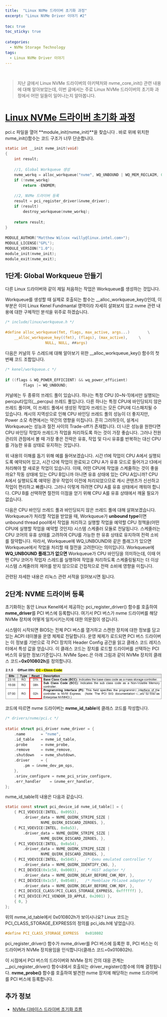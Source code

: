 ```yaml
---
title:  "Linux NVMe 드라이버 초기화 과정"
excerpt: "Linux NVMe Driver 이야기 #2"

toc: true
toc_sticky: true

categories:
  - NVMe Storage Technology
tags:
  - Linux NVMe Driver 이야기
---
```


<br>

> 지난 글에서 Linux NVMe 드라이버의 아키텍처와 nvme_core_init() 관련 내용에 대해 알아보았는데, 이번 글에서는 주로 Linux NVMe 드라이버의 초기화 과정에서 어떤 일들이 일어나는지 알아봅니다.

# [Linux NVMe 드라이버 초기화 과정](https://mp.weixin.qq.com/s?__biz=MzIwNTUxNDgwNg==&mid=2247484430&idx=1&sn=d6de0ff163106dbe095213b68b121f74&chksm=972ef557a0597c411927a8f1933321ee00cba18d3fcff6f2266322e2eaf004cbd58547027d5a&scene=21#wechat_redirect)

pci.c 파일을 열어 **module_init(nvme_init)**을 찾습니다 . 바로 위에 위치한 nvme_init()함수는 코드 구조가 너무 단순합니다.

```c
static int __init nvme_init(void)
{
	int result;

	//1, Global Workqueue 생성
	nvme_workq = alloc_workqueue("nvme", WQ_UNBOUND | WQ_MEM_RECLAIM, 0);
	if (!nvme_workq)
		return -ENOMEM;

	//2, NVMe 드라이버 등록
	result = pci_register_driver(&nvme_driver); 
	if (result)
		destroy_workqueue(nvme_workq);

	return result;
}

MODULE_AUTHOR("Matthew Wilcox <willy@linux.intel.com>");
MODULE_LICENSE("GPL");
MODULE_VERSION("1.0");
module_init(nvme_init);
module_exit(nvme_exit);
```



## 1단계: Global Workqueue 만들기

다른 Linux 드라이버와 같이 제일 처음하는 작업은 Workqueue를 생성하는 것입니다.

Workqueue를 생성할 때 실제로 호출되는 함수는 __alloc_workqueue_key()인데, 이 부분은 이미 Linux Kenel Fundmantal 영역이라 자세히 살펴보지 않고 nvme 관련 내용에 대한 구체적인 분석을 위주로 하겠습니다.

```c
/* include/linux/workqueue.h */

#define alloc_workqueue(fmt, flags, max_active, args...)		\
	__alloc_workqueue_key((fmt), (flags), (max_active),		\
			      NULL, NULL, ##args)
```

다음은 커널의 두 스레드에 대해 알아보기 위한 __alloc_workqueue_key() 함수의 첫 번째 코드 조합입니다.

```c
/* kenel/workqueue.c */

if ((flags & WQ_POWER_EFFICIENT) && wq_power_efficient)
		flags |= WQ_UNBOUND;
```

커널에는 두 종류의 쓰레드 풀이 있습니다. 하나는 특정 CPU [0~N-1]에서만 실행되는 percpu타입의(__percpu) 쓰레드 풀입니다. 다른 하나는 특정 CPU에 바인딩되지 않은 쓰레드 풀이며, 이 쓰레드 풀에서 생성된 작업자 쓰레드는 모든 CPU에 디스패치될 수 있습니다. 캐시의 지역성으로 인해 CPU 바인딩 쓰레드 풀의 성능이 더 좋지지만, Power 소모 측면에서는 약간의 영향을 미칩니다. 흔히 그러하듯이, 설계시 Workqueue는 성능과 절전 사이의 Trade-off가 존재합니다. 더 나은 성능을 원한다면 CPU 바인딩 작업자 쓰레드가 작업을 처리하도록 하는 것이 가장 좋습니다. 그러나 전원 관리의 관점에서 볼 때 가장 좋은 전략은 유휴, 작업 및 다시 유휴를 반복하는 대신 CPU를 가능한 유휴 상태로 유지하는 것입니다.

위 내용의 이해를 돕기 위해 예를 들어보겠습니다. 시간 t1에 작업이 CPU A에서 실행되도록 예약되어 있고, 시간 t2에 작업이 완료되고 CPU A가 유휴 모드로 들어가고 t3에서 처리해야 할 새로운 작업이 있습니다. 이때, 어떤 CPU에 작업을 스케줄하는 것이 좋을까요? 작동 상태에 있는 CPU B입니까 아니면 유휴 상태에 있는 CPU A입니까? CPU A에서 실행되도록 예약된 경우 작업이 이전에 처리되었으므로 캐시 콘텐츠가 신선하고 작업이 편리하고 빠릅니다. 그러나 이렇게 하려면 CPU A를 유휴 상태에서 깨워야 합니다. CPU B를 선택하면 절전의 이점을 얻기 위해 CPU A를 유휴 상태에서 깨울 필요가 없습니다.

다음은 CPU 바인딩 쓰레드 풀과 바인딩되지 않은 쓰레드 풀에 대해 살펴보겠습니다. Workqueue가 처리할 작업을 받았을 때, Workqueue가 **unbound type**이면 unbound thread pool에서 작업을 처리하고 실행할 작업을 예약할 CPU 정책을(어떤 CPU에 실행할 작업을 예약할 것인지) 시스템 스케줄러 모듈로 전달됩니다. 스케줄러는 CPU 코어의 유휴 상태를 고려하여 CPU를 가능한 한 유휴 상태로 유지하여 전력 소비를 절약합니다. 따라서, Workqueue에 WQ_UNBOUND와 같은 플래그가 있으면 Workqueue에서 작업을 처리할 때 절전을 고려한다는 의미입니다. Workqueue에 **WQ_UNBOUND 플래그가 없으면** Workqueue가 CPU 바인딩을 의미하는데, 이때 어떤 CPU 코어가 작업자 스레드를 실행하여 작업을 처리하도록 스케줄링될지는 더 이상 시스템 스케줄러의 제어를 받지 않으므로 간접적으로 전력 소비에 영향을 미칩니다.

관련된 자세한 내용은 리눅스 관련 서적을 읽어보시면 됩니다.



## 2단계: NVME 드라이버 등록

초기화하는 동안 Linux Kenel에서 제공하는 pci_register_driver() 함수를 호출하여 **nvme_driver**를 PCI 버스에 등록합니다. 여기서 PCI 버스가 nvme 드라이버를 해당 NVMe 장치에 어떻게 일치시키는지에 대한 의문점이 생깁니다.

시스템이 시작되면 BIOS는 전체 PCI 버스를 열거하고 스캔한 장치에 대한 정보를 담고 있는 ACPI 테이블을 운영 체제로 전달합니다. 운영 체제가 로드되면 PCI 버스 드라이버는 이 정보를 기반으로 각 PCI 장치의 Header Config 공간을 읽고 클래스 코드 레지스터에서 특성 값을 얻습니다. 이 클래스 코드는 장치를 로드할 드라이버를 선택하는 PCI 버스의 유일한 정보/기준입니다. NVMe Spec.은 아래 그림과 같이 NVMe 장치의 클래스 코드=**0x010802h**를 정의합니다.

![img](/assets/images/linuxnvme2-1.jpg)



코드에 따르면 nvme 드라이버는 **nvme_id_table**에 클래스 코드를 작성합니다.

```c
/* drivers/nvme/pci.c */

static struct pci_driver nvme_driver = {
	.name		= "nvme",
	.id_table	= nvme_id_table,
	.probe		= nvme_probe,
	.remove		= nvme_remove,
	.shutdown	= nvme_shutdown,
	.driver		= {
		.pm	= &nvme_dev_pm_ops,
	},
	.sriov_configure = nvme_pci_sriov_configure,
	.err_handler	= &nvme_err_handler,
};
```

nvme_id_table의 내용은 다음과 같습니다.

```c
static const struct pci_device_id nvme_id_table[] = {
	{ PCI_VDEVICE(INTEL, 0x0953),
		.driver_data = NVME_QUIRK_STRIPE_SIZE |
				NVME_QUIRK_DISCARD_ZEROES, },
	{ PCI_VDEVICE(INTEL, 0x0a53),
		.driver_data = NVME_QUIRK_STRIPE_SIZE |
				NVME_QUIRK_DISCARD_ZEROES, },
	{ PCI_VDEVICE(INTEL, 0x0a54),
		.driver_data = NVME_QUIRK_STRIPE_SIZE |
				NVME_QUIRK_DISCARD_ZEROES, },
	{ PCI_VDEVICE(INTEL, 0x5845),	/* Qemu emulated controller */
		.driver_data = NVME_QUIRK_IDENTIFY_CNS, },
	{ PCI_DEVICE(0x1c58, 0x0003),	/* HGST adapter */
		.driver_data = NVME_QUIRK_DELAY_BEFORE_CHK_RDY, },
	{ PCI_DEVICE(0x1c5f, 0x0540),	/* Memblaze Pblaze4 adapter */
		.driver_data = NVME_QUIRK_DELAY_BEFORE_CHK_RDY, },
	{ PCI_DEVICE_CLASS(PCI_CLASS_STORAGE_EXPRESS, 0xffffff) },
	{ PCI_DEVICE(PCI_VENDOR_ID_APPLE, 0x2001) },
	{ 0, }
};
```

위의 nvme_id_table에서 0x010802h가 보이시나요? Linux 코드는 PCI_CLASS_STORAGE_EXPRESS의 정의를 pci_ids.h에 넣었습니다.

```c
#define PCI_CLASS_STORAGE_EXPRESS	0x010802
```

pci_register_driver() 함수가 nvme_driver를 PCI 버스에 등록한 후, PCI 버스는 이 드라이버가 NVMe 장치용임을 인식합니다(클래스 코드=0x010802h).

이 시점에서 PCI 버스의 드라이버와 NVMe 장치 간의 대응 관계는 __pci_register_driver() 함수내에서 호출되는 driver_register()함수에 의해 결정됩니다. **nvme_probe()** 함수를 호출하여 발견한 nvme 장치에 해당하는 nvme 드라이버를 PCI 버스에 등록합니다.



## 추가 정보

- [NVMe 디바이스 드라이버 초기화 흐름](https://testkernelv2.tistory.com/84)
